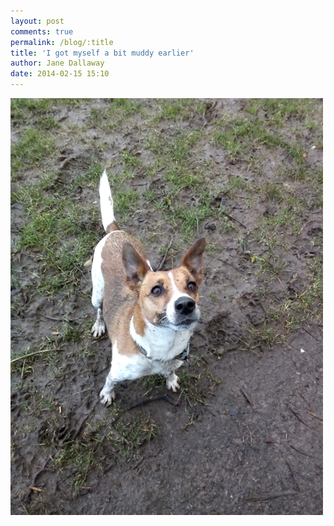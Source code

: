 ```yaml
---
layout: post
comments: true
permalink: /blog/:title
title: 'I got myself a bit muddy earlier'
author: Jane Dallaway
date: 2014-02-15 15:10
---
```


<div><a href="/media/tp_IMG_20140215_122449.jpg"><img src="/media/tp_thumb_IMG_20140215_122449.jpg" width="500" height="667"/></a></div>


  
      
